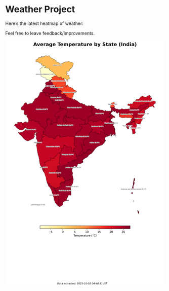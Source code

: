 # Weather Project

Here’s the latest heatmap of weather:

Feel free to leave feedback/improvements.

![India Heatmap](docs/assets/india_heatmap.png?v=DDB4E9)
